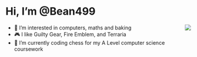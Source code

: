 # Hi, I’m @Bean499
<img src="https://external-content.duckduckgo.com/iu/?u=https%3A%2F%2Fwww.fightersgeneration.com%2Fcharacters%2Ffaust-huh.gif&f=1&nofb=1" align="right">
<ul>
<li>👀 I’m interested in computers, maths and baking</li>
<li>🎮 I like Guilty Gear, Fire Emblem, and Terraria</li>
<li>🌱 I’m currently coding chess for my A Level computer science coursework</li>
</ul>
<!---
Bean499/Bean499 is a ✨ special ✨ repository because its `README.md` (this file) appears on your GitHub profile.
You can click the Preview link to take a look at your changes.
--->
